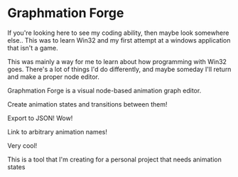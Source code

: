 # Graphmation Forge
If you're looking here to see my coding ability, then maybe look somewhere else.. This was to learn Win32 and my first attempt at a windows application that isn't a game.

This was mainly a way for me to learn about how programming with Win32 goes. There's a lot of things I'd do differently, and maybe someday I'll return and make a proper node editor.

Graphmation Forge is a visual node-based animation graph editor.

Create animation states and transitions between them!

Export to JSON! Wow!

Link to arbitrary animation names!

Very cool!

This is a tool that I'm creating for a personal project that needs animation states
